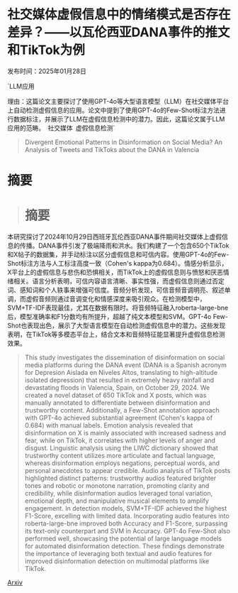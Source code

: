 # 社交媒体虚假信息中的情绪模式是否存在差异？——以瓦伦西亚DANA事件的推文和TikTok为例

发布时间：2025年01月28日

`LLM应用

理由：这篇论文主要探讨了使用GPT-4o等大型语言模型（LLM）在社交媒体平台上自动检测虚假信息的应用。论文中提到了使用GPT-4o的Few-Shot标注方法进行数据标注，并展示了LLM在虚假信息检测中的潜力。因此，这篇论文属于LLM应用的范畴。` `社交媒体` `虚假信息检测`

> Divergent Emotional Patterns in Disinformation on Social Media? An Analysis of Tweets and TikToks about the DANA in Valencia

# 摘要

> # 摘要
本研究探讨了2024年10月29日西班牙瓦伦西亚DANA事件期间社交媒体上虚假信息的传播。DANA事件引发了极端降雨和洪水。我们构建了一个包含650个TikTok和X帖子的数据集，并手动标注以区分虚假信息和可信内容。使用GPT-4o的Few-Shot标注方法与人工标注高度一致（Cohen's kappa为0.684）。情感分析显示，X平台上的虚假信息与悲伤和恐惧相关，而TikTok上的虚假信息则与愤怒和厌恶情绪相关。语言分析表明，可信内容语言清晰、事实性强，而虚假信息则通过否定词、感知词和个人轶事来增强可信度。音频分析发现，可信音频音调明亮、叙述单调，而虚假音频则通过音调变化和情感深度来吸引观众。在检测模型中，SVM+TF-IDF表现最佳，尤其在数据有限时。将音频特征融入roberta-large-bne后，模型准确率和F1分数均有所提升，超越了纯文本模型和SVM。GPT-4o Few-Shot也表现出色，展示了大型语言模型在自动检测虚假信息中的潜力。这些发现表明，在TikTok等多模态平台上，结合文本和音频特征能显著提升虚假信息检测效果。

> This study investigates the dissemination of disinformation on social media platforms during the DANA event (DANA is a Spanish acronym for Depresion Aislada en Niveles Altos, translating to high-altitude isolated depression) that resulted in extremely heavy rainfall and devastating floods in Valencia, Spain, on October 29, 2024. We created a novel dataset of 650 TikTok and X posts, which was manually annotated to differentiate between disinformation and trustworthy content. Additionally, a Few-Shot annotation approach with GPT-4o achieved substantial agreement (Cohen's kappa of 0.684) with manual labels. Emotion analysis revealed that disinformation on X is mainly associated with increased sadness and fear, while on TikTok, it correlates with higher levels of anger and disgust. Linguistic analysis using the LIWC dictionary showed that trustworthy content utilizes more articulate and factual language, whereas disinformation employs negations, perceptual words, and personal anecdotes to appear credible. Audio analysis of TikTok posts highlighted distinct patterns: trustworthy audios featured brighter tones and robotic or monotone narration, promoting clarity and credibility, while disinformation audios leveraged tonal variation, emotional depth, and manipulative musical elements to amplify engagement. In detection models, SVM+TF-IDF achieved the highest F1-Score, excelling with limited data. Incorporating audio features into roberta-large-bne improved both Accuracy and F1-Score, surpassing its text-only counterpart and SVM in Accuracy. GPT-4o Few-Shot also performed well, showcasing the potential of large language models for automated disinformation detection. These findings demonstrate the importance of leveraging both textual and audio features for improved disinformation detection on multimodal platforms like TikTok.

[Arxiv](https://arxiv.org/abs/2501.18640)